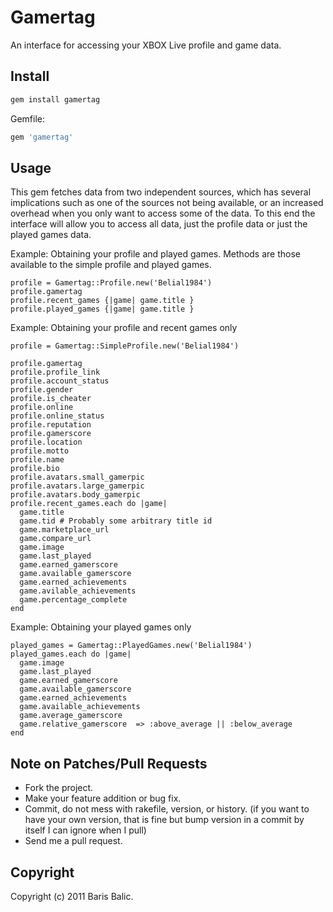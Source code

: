 # Gamertag

An interface for accessing your XBOX Live profile and game data.

## Install 

```ruby
gem install gamertag
```

Gemfile:

```ruby
gem 'gamertag'
```

## Usage
This gem fetches data from two independent sources, which has several implications such as one of the sources not being available, or an increased overhead when you only want to access some of the data.  To this end the interface will allow you to access all data, just the profile data or just the played games data.


  Example: Obtaining your profile and played games.  Methods are those available to the simple profile and played games.

    profile = Gamertag::Profile.new('Belial1984')
    profile.gamertag
    profile.recent_games {|game| game.title }
    profile.played_games {|game| game.title }
    
    
  Example: Obtaining your profile and recent games only

    profile = Gamertag::SimpleProfile.new('Belial1984')

    profile.gamertag
    profile.profile_link
    profile.account_status
    profile.gender
    profile.is_cheater
    profile.online
    profile.online_status
    profile.reputation
    profile.gamerscore
    profile.location
    profile.motto
    profile.name
    profile.bio
    profile.avatars.small_gamerpic
    profile.avatars.large_gamerpic
    profile.avatars.body_gamerpic
    profile.recent_games.each do |game|
      game.title
      game.tid # Probably some arbitrary title id
      game.marketplace_url
      game.compare_url
      game.image
      game.last_played
      game.earned_gamerscore
      game.available_gamerscore
      game.earned_achievements
      game.avilable_achievements
      game.percentage_complete
    end

  Example: Obtaining your played games only

    played_games = Gamertag::PlayedGames.new('Belial1984')
    played_games.each do |game|
      game.image
      game.last_played
      game.earned_gamerscore
      game.available_gamerscore
      game.earned_achievements
      game.available_achievements
      game.average_gamerscore
      game.relative_gamerscore  => :above_average || :below_average
    end
    
    
## Note on Patches/Pull Requests

 * Fork the project.
 * Make your feature addition or bug fix.
 * Commit, do not mess with rakefile, version, or history. (if you want to have your own version, that is fine but bump version in a commit by itself I can ignore when I pull)
 * Send me a pull request.
 

## Copyright

Copyright (c) 2011 Baris Balic.